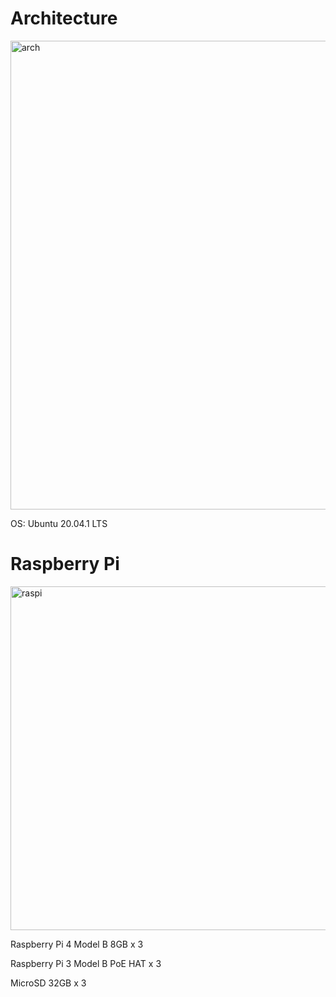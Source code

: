 # Architecture

<img width="750" alt="arch" src="https://user-images.githubusercontent.com/46510874/94634605-6f31f280-030b-11eb-80a9-1dcb184fd498.png">

OS: Ubuntu 20.04.1 LTS 


# Raspberry Pi
<img width="550" alt="raspi" src="https://user-images.githubusercontent.com/46510874/94757089-44f83780-03d4-11eb-99ea-4b110207a8e4.jpg">

Raspberry Pi 4 Model B 8GB x 3

Raspberry Pi 3 Model B PoE HAT x 3

MicroSD 32GB x 3

